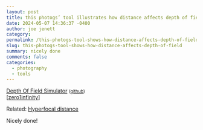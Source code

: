 ```yaml
---
layout: post
title: this photogs’ tool illustrates how distance affects depth of field
date: 2024-05-07 14:36:37 -0400
author: joe jenett
category: 
permalink: /this-photogs-tool-shows-how-distance-affects-depth-of-field/
slug: this-photogs-tool-shows-how-distance-affects-depth-of-field
summary: nicely done
comments: false
categories:
  - photography
  - tools
---
```

<a title="Depth Of Field Simulator" href="https://jherr.github.io/depth-of-field/">Depth Of Field Simulator</a> <small>(<a href="https://github.com/jherr/depth-of-field">github</a>)</small><br>[<a href="https://pinboard.in/u:zero1infinity">zero1infinity</a>]

Related: <a title="Hyperfocal distance - Wikipedia" href="https://en.wikipedia.org/wiki/Hyperfocal_distance">Hyperfocal distance</a>

Nicely done!

<a href="https://brid.gy/publish/mastodon"></a>